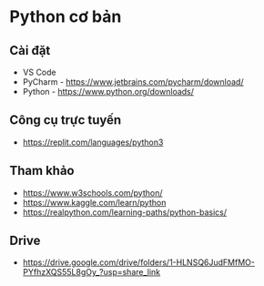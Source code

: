 
# Python cơ bản

## Cài đặt
- VS Code
- PyCharm - https://www.jetbrains.com/pycharm/download/ 
- Python - https://www.python.org/downloads/ 

## Công cụ trực tuyến
- https://replit.com/languages/python3

## Tham khảo
- https://www.w3schools.com/python/
- https://www.kaggle.com/learn/python
- https://realpython.com/learning-paths/python-basics/

## Drive
- https://drive.google.com/drive/folders/1-HLNSQ6JudFMfMO-PYfhzXQS55L8gOy_?usp=share_link
  
